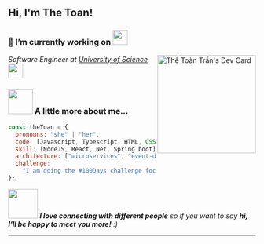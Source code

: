  <h2> Hi, I'm The Toan!</h2>

### 🔭 I’m currently working on <img src="https://media.giphy.com/media/WUlplcMpOCEmTGBtBW/giphy.gif" width="30">

<a href="https://app.daily.dev/TheToan"><img align='right' src="https://api.daily.dev/devcards/52a4fb3852764459a176faf3f461334c.png?r=a1o" width="200" margin="150" alt="Thế Toàn Trần's Dev Card"/></a>

<p><em>Software Engineer at <a href="https://www.hcmus.edu.vn/">University of Science</a><img src="https://media.giphy.com/media/fYSnHlufseco8Fh93Z/giphy.gif" width="30">
</em></p>

### <img src="https://media.giphy.com/media/VgCDAzcKvsR6OM0uWg/giphy.gif" width="50"> A little more about me...

```javascript
const theToan = {
  pronouns: "she" | "her",
  code: [Javascript, Typescript, HTML, CSS, C#, Java],
  skill: [NodeJS, React, Net, Spring boot],
  architecture: ["microservices", "event-driven", "design system pattern"],
  challenge:
    "I am doing the #100Days challenge focused on JS, TS " + "and English"
};
```

<img src="https://media.giphy.com/media/LnQjpWaON8nhr21vNW/giphy.gif" width="60"> <em><b>I love connecting with different people</b> so if you want to say <b>hi, I'll be happy to meet you more!</b> :)</em>

---
